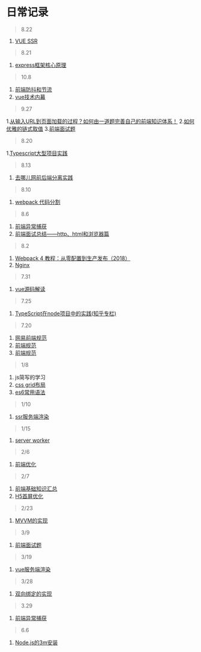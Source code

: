 # 日常记录

> 8.22
1. [VUE SSR](https://ssr.vuejs.org/zh/#%E4%BB%80%E4%B9%88%E6%98%AF%E6%9C%8D%E5%8A%A1%E5%99%A8%E7%AB%AF%E6%B8%B2%E6%9F%93-ssr-%EF%BC%9F)

> 8.21
1. [express框架核心原理](https://zhuanlan.zhihu.com/p/56947560)

> 10.8

1. [前端防抖和节流](https://github.com/BooheeFE/weekly/issues/13)
2. [vue技术内幕](http://hcysun.me/vue-design/)

> 9.27

1.[从输入URL到页面加载的过程？如何由一道题完善自己的前端知识体系！](https://segmentfault.com/a/1190000013662126)
2.[如何优雅的链式取值](https://mp.weixin.qq.com/s/cigjK2kLJzgRdRy1VwGhfQ)
3.[前端面试题](https://github.com/forthealllight/blog/issues/15)

> 8.20

1.[Typescript大型项目实践](https://mp.weixin.qq.com/s/T1TGXuf8hgmqglZC9X-1zQ)

> 8.13

1. [去哪儿网前后端分离实践](https://mp.weixin.qq.com/s/fa2Muq0KKqPUTpS0u-W5mQ)

> 8.10

1. [webpack 代码分割](https://segmentfault.com/a/1190000007479892)

> 8.6

1. [前端异常捕获](https://mp.weixin.qq.com/s/AsCkyWIdHlKb9VItkxPSLw)
2. [前端面试总结——http、html和浏览器篇](https://mp.weixin.qq.com/s/KTW-BpxkBFUMdPVhqHvalA)

> 8.2

1. [Webpack 4 教程：从零配置到生产发布（2018）](http://www.css88.com/archives/9436)
2. [Nginx](https://www.cnblogs.com/knowledgesea/p/5175711.html)

> 7.31

1. [vue源码解读](https://github.com/DMQ/mvvm)

> 7.25

1. [TypeScript在node项目中的实践(知乎专栏)](https://zhuanlan.zhihu.com/p/40500697)

> 7.20 

1. [网易前端规范](https://www.cnblogs.com/renzaijianghu/p/3539994.html)
2. [前端规范](https://blog.csdn.net/sunshine940326/article/details/72810000)
3. [前端规范](https://www.w3cschool.cn/webdevelopment/index.html)

> 1/8

1. js简写的学习
2. [css grid布局](https://juejin.im/entry/5a23510f6fb9a0452a3c239f?utm_medium=fe&utm_source=weixinqun)
3. [es6常用语法](https://juejin.im/post/5a08e5c55188252abc5dd96f?utm_medium=fe&utm_source=weixinqun)

> 1/10

1. [ssr服务端渲染](https://cn.vuejs.org/v2/guide/ssr.html#ad)

> 1/15

1. [server worker](https://github.com/Leslie2014/blog/blob/master/service-worker.md)

> 2/6

1. [前端优化](https://mp.weixin.qq.com/s/ye1CeIjlfs9VSUab3gQI5g)

> 2/7

1. [前端基础知识汇总](https://mp.weixin.qq.com/s/tzMIydPjkqNoqIznO3mvuQ)
2. [H5首屏优化](https://mp.weixin.qq.com/s/ye1CeIjlfs9VSUab3gQI5g)

> 2/23

1. [MVVM的实现](https://juejin.im/post/5a83c7125188257a836c3508)

> 3/9

1. [前端面试题](https://juejin.im/post/5a9b8417518825558251ce15)

> 3/19

1. [vue服务端渲染](https://juejin.im/post/5aa1ec066fb9a028d20787ce#comment)

> 3/28

1. [双向绑定的实现](https://segmentfault.com/a/1190000006599500#articleHeader4)

> 3.29 

1. [前端异常捕获](http://mp.weixin.qq.com/s/0UvFyVzVFYpYybf6EGBWAw)

> 6.6

1. [Node.js的3m安装](https://cnodejs.org/topic/57f628098489e7ca69f4e839)
